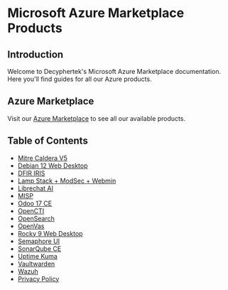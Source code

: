 # Microsoft Azure Marketplace Products

## Introduction

Welcome to Decyphertek's Microsoft Azure Marketplace documentation. Here you'll find guides for all our Azure products.

## Azure Marketplace

Visit our [Azure Marketplace](https://azuremarketplace.microsoft.com/en-us/marketplace/apps?search=decyphertek.io&page=1) to see all our available products.

## Table of Contents

- [Mitre Caldera V5](caldera.md)
- [Debian 12 Web Desktop](debian12-web-desktop.md)
- [DFIR IRIS](dfir-iris.md)
- [Lamp Stack + ModSec + Webmin](lamp-stack.md)
- [Librechat AI](librechat.md)
- [MISP](misp.md)
- [Odoo 17 CE](odoo.md)
- [OpenCTI](opencti.md)
- [OpenSearch](opensearch.md)
- [OpenVas](openvas.md)
- [Rocky 9 Web Desktop](rocky9-web-desktop.md)
- [Semaphore UI](semaphore-ui.md)
- [SonarQube CE](sonarqube-ce.md)
- [Uptime Kuma](uptime-kuma.md)
- [Vaultwarden](vaultwarden.md)
- [Wazuh](wazuh.md)
- [Privacy Policy](privacy-policy.md)